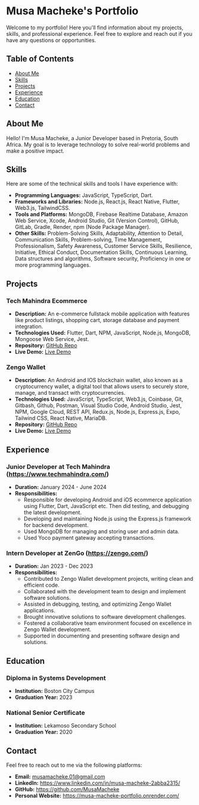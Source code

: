 # Musa Macheke's Portfolio

Welcome to my portfolio! Here you'll find information about my projects, skills, and professional experience. Feel free to explore and reach out if you have any questions or opportunities.

## Table of Contents

- [About Me](#about-me)
- [Skills](#skills)
- [Projects](#projects)
- [Experience](#experience)
- [Education](#education)
- [Contact](#contact)

## About Me

Hello! I'm Musa Macheke, a Junior Developer based in Pretoria, South Africa. My goal is to leverage technology to solve real-world problems and make a positive impact.

## Skills

Here are some of the technical skills and tools I have experience with:

- **Programming Languages:** JavaScript, TypeScript, Dart.
- **Frameworks and Libraries:** Node.js, React.js, React Native, Flutter, Web3.js, TailwindCSS.
- **Tools and Platforms:** MongoDB, Firebase Realtime Database, Amazon Web Service, Xcode, Android Studio, Git (Version Control), GitHub, GitLab, Gradle, Render, npm (Node Package Manager).
- **Other Skills:** Problem-Solving Skills, Adaptability, Attention to Detail, Communication Skills, Problem-solving, Time Management, Professionalism, Safety Awareness, Customer Service Skills, Resilience, Initiative, Ethical Conduct, Documentation Skills, Continuous Learning, Data structures and algorithms, Software security, Proficiency in one or more programming languages.

## Projects

### Tech Mahindra Ecommerce

- **Description:** An e-commerce fullstack mobile application with features like product listings, shopping cart, storage database and payment integration.
- **Technologies Used:** Flutter, Dart, NPM, JavaScript, Node.js, MongoDB, Mongoose Web Service, Jest.
- **Repository:** [GitHub Repo](https://github.com/MusaMacheke/Tech_Mahindra_ecommerce)
- **Live Demo:** [Live Demo](https://drive.usercontent.google.com/download?id=1WtuIU4RVDU0ZkiyZc8ja96seV0Zg_Lz3&export=download&authuser=0)

### Zengo Wallet

- **Description:** An Android and IOS blockchain wallet, also known as a cryptocurrency wallet, a digital tool that allows users to securely store, manage, and transact with cryptocurrencies.
- **Technologies Used:** JavaScript, TypeScript, Web3.js, Coinbase, Git, Gitbash, Github, Postman, Visual Studio Code, Android Studio, Jest, NPM, Google Cloud, REST API, Redux.js, Node.js, Express.js, Expo, Tailwind CSS, React Native, MariaDB.
- **Repository:** [GitHub Repo](https://github.com/MusaMacheke/ZenGo_Wallet)
- **Live Demo:** [Live Demo](https://zengo.com/)

## Experience

### Junior Developer at Tech Mahindra (https://www.techmahindra.com/)

- **Duration:** January 2024 - June 2024
- **Responsibilities:**
  - Responsible for developing Android and iOS ecommerce application using Flutter, Dart, JavaScript etc. Then did testing, and debugging the latest development.
  - Developing and maintaining Node.js using the Express.js framework for backend development.
  - Used MongoDB for managing and storing user and admin data.
  - Used Yoco payment gateway accepting transactions.

### Intern Developer at ZenGo (https://zengo.com/)

- **Duration:** Jan 2023 - Dec 2023
- **Responsibilities:**
  - Contributed to Zengo Wallet development projects, writing clean and efficient code.
  - Collaborated with the development team to design and implement software solutions.
  - Assisted in debugging, testing, and optimizing Zengo Wallet applications.
  - Brought innovative solutions to software development challenges.
  - Fostered a collaborative team environment focused on excellence in Zengo Wallet development.
  - Supported in documenting and presenting software design and solutions.

## Education

### Diploma in Systems Development

- **Institution:** Boston City Campus
- **Graduation Year:** 2023

### National Senior Certificate

- **Institution:** Lekamoso Secondary School
- **Graduation Year:** 2020

## Contact

Feel free to reach out to me via the following platforms:

- **Email:** musamacheke.01@gmail.com
- **LinkedIn:** https://www.linkedin.com/in/musa-macheke-2abba2315/
- **GitHub:** https://github.com/MusaMacheke
- **Personal Website:** https://musa-macheke-portfolio.onrender.com/
